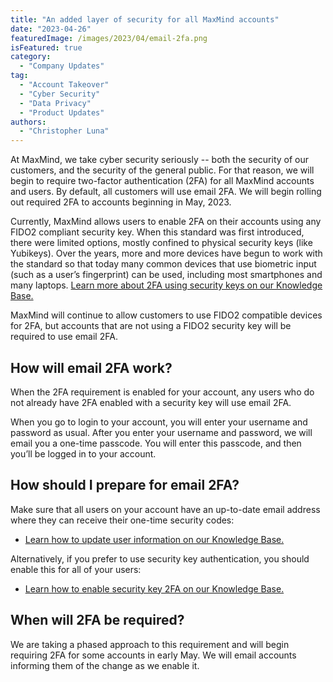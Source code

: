 ```yaml
---
title: "An added layer of security for all MaxMind accounts"
date: "2023-04-26"
featuredImage: /images/2023/04/email-2fa.png
isFeatured: true
category:
  - "Company Updates"
tag:
  - "Account Takeover"
  - "Cyber Security"
  - "Data Privacy"
  - "Product Updates"
authors:
  - "Christopher Luna"
---
```


At MaxMind, we take cyber security seriously -- both the security of our
customers, and the security of the general public. For that reason, we will
begin to require two-factor authentication (2FA) for all MaxMind accounts and
users. By default, all customers will use email 2FA. We will begin rolling out
required 2FA to accounts beginning in May, 2023.

Currently, MaxMind allows users to enable 2FA on their accounts using any FIDO2
compliant security key. When this standard was first introduced, there were
limited options, mostly confined to physical security keys (like Yubikeys). Over
the years, more and more devices have begun to work with the standard so that
today many common devices that use biometric input (such as a user’s
fingerprint) can be used, including most smartphones and many laptops.
[Learn more about 2FA using security keys on our Knowledge Base.](https://support.maxmind.com/hc/en-us/articles/1260803946470-Set-Up-Two-Factor-Authentication)

MaxMind will continue to allow customers to use FIDO2 compatible devices for
2FA, but accounts that are not using a FIDO2 security key will be required to
use email 2FA.

## How will email 2FA work?

When the 2FA requirement is enabled for your account, any users who do not
already have 2FA enabled with a security key will use email 2FA.

When you go to login to your account, you will enter your username and password
as usual. After you enter your username and password, we will email you a
one-time passcode. You will enter this passcode, and then you’ll be logged in to
your account.

## How should I prepare for email 2FA?

Make sure that all users on your account have an up-to-date email address where
they can receive their one-time security codes:

- [Learn how to update user information on our Knowledge Base.](https://support.maxmind.com/hc/en-us/articles/4407099960347-Update-my-Account-Information)

Alternatively, if you prefer to use security key authentication, you should
enable this for all of your users:

- [Learn how to enable security key 2FA on our Knowledge Base.](https://support.maxmind.com/hc/en-us/articles/1260803946470-Set-Up-Two-Factor-Authentication)

## When will 2FA be required?

We are taking a phased approach to this requirement and will begin requiring 2FA
for some accounts in early May. We will email accounts informing them of the
change as we enable it.
